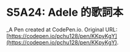 # S5A24: Adele 的歌詞本
 _A Pen created at CodePen.io. Original URL: [https://codepen.io/pchu128/pen/KKpyKgY](https://codepen.io/pchu128/pen/KKpyKgY).

 